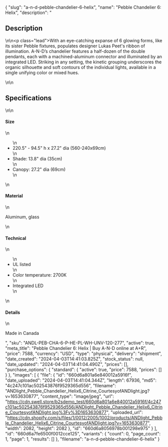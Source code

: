 {
  "slug": "a-n-d-pebble-chandelier-6-helix",
  "name": "Pebble Chandelier 6: Helix",
  "description": "<h2>Description</h2>\n<!-- split -->\n<p class=\"lead\">With an eye-catching expanse of 6 glowing forms, like its sister Pebble fixtures, populates designer Lukas Peet's ribbon of illumination. A-N-D’s chandelier features a half-dozen of the double pendants, each with a machined-aluminum connector and illuminated by an integrated LED. Striking in any setting, the kinetic grouping underscores the organic silhouette and soft contours of the individual lights, available in a single unifying color or mixed hues.</p>\n<!-- split -->\n<h2>Specifications</h2>\n<!-- split -->\n<h4>Size</h4>\n<ul>\n<li>220.5\" - 94.5\" h x 27.2\" dia (560-240x69cm)</li>\n<li>Shade: 13.8\" dia (35cm)</li>\n<li>Canopy: 27.2\" dia (69cm)</li>\n</ul>\n<h4>Material</h4>\n<p>Aluminum, glass</p>\n<h4>Technical</h4>\n<ul>\n<li>UL listed</li>\n<li>Color temperature: 2700K</li>\n<li>Integrated LED</li>\n</ul>\n<h4>Details</h4>\n<p>Made in Canada</p>",
  "sku": "ANDL-PEB-CHA-6-P-HE-PL-WH-UNV-120-277",
  "active": true,
  "meta_title": "Pebble Chandelier 6: Helix | Buy A-N-D online at A+R",
  "price": 7588,
  "currency": "USD",
  "type": "physical",
  "delivery": "shipment",
  "date_created": "2024-04-03T14:41:03.825Z",
  "stock_status": null,
  "date_updated": "2024-04-03T14:41:04.490Z",
  "prices": [],
  "purchase_options": {
    "standard": {
      "active": true,
      "price": 7588,
      "prices": []
    }
  },
  "images": [
    {
      "file": {
        "id": "660d6a801a6e840012a5916f",
        "date_uploaded": "2024-04-03T14:41:04.344Z",
        "length": 67936,
        "md5": "4c247c101ac502543876f9529365d556",
        "filename": "ANDlight_Pebble_Chandelier_Helix6_Citrine_CourtesyofANDlight.jpg?v=1653630877",
        "content_type": "image/jpeg",
        "url": "https://cdn.swell.store/b2sdemo_test/660d6a801a6e840012a5916f/4c247c101ac502543876f9529365d556/ANDlight_Pebble_Chandelier_Helix6_Citrine_CourtesyofANDlight.jpg%3Fv%3D1653630877",
        "uploaded_url": "https://cdn.shopify.com/s/files/1/0012/2005/1002/products/ANDlight_Pebble_Chandelier_Helix6_Citrine_CourtesyofANDlight.jpg?v=1653630877",
        "width": 2082,
        "height": 2082
      },
      "id": "660d6a8056978b001298e975"
    }
  ],
  "id": "660d6a7fe6500f0012cce125",
  "variants": {
    "count": 0,
    "page_count": 1,
    "page": 1,
    "results": []
  },
  "filename": "a-n-d-pebble-chandelier-6-helix"
}